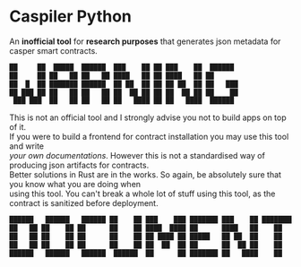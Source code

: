 # Caspiler Python
An **inofficial tool** for **research purposes** that generates json metadata for casper smart contracts.


```bash
██     ██  █████  ██████  ███    ██ ██ ███    ██  ██████  
██     ██ ██   ██ ██   ██ ████   ██ ██ ████   ██ ██       
██  █  ██ ███████ ██████  ██ ██  ██ ██ ██ ██  ██ ██   ███
██ ███ ██ ██   ██ ██   ██ ██  ██ ██ ██ ██  ██ ██ ██    ██
 ███ ███  ██   ██ ██   ██ ██   ████ ██ ██   ████  ██████  
 ```
This is not an official tool and I strongly advise you not to build apps on top of it. \
If you were to build a frontend for contract installation you may use this tool and write \
_your own documentations_. However this is not a standardised way of producing json artifacts for contracts. \
Better solutions in Rust are in the works. So again, be absolutely sure that you know what you are doing when \
using this tool. You can't break a whole lot of stuff using this tool, as the contract is sanitized before deployment.


```bash
██████   ██████   ██████ ██    ██ ███    ███ ███████ ███    ██ ████████  █████  ████████ ██  ██████  ███    ██
██   ██ ██    ██ ██      ██    ██ ████  ████ ██      ████   ██    ██    ██   ██    ██    ██ ██    ██ ████   ██
██   ██ ██    ██ ██      ██    ██ ██ ████ ██ █████   ██ ██  ██    ██    ███████    ██    ██ ██    ██ ██ ██  ██
██   ██ ██    ██ ██      ██    ██ ██  ██  ██ ██      ██  ██ ██    ██    ██   ██    ██    ██ ██    ██ ██  ██ ██
██████   ██████   ██████  ██████  ██      ██ ███████ ██   ████    ██    ██   ██    ██    ██  ██████  ██   ████
```
